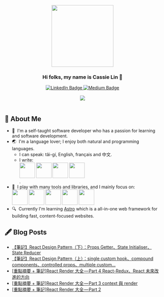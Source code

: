 <!--
**12cassie34/12cassie34** is a ✨ _special_ ✨ repository because its `README.md` (this file) appears on your GitHub profile.

Here are some ideas to get you started:

- 🔭 I’m currently working on ...
- 🌱 I’m currently learning ...
- 👯 I’m looking to collaborate on ...
- 🤔 I’m looking for help with ...
- 💬 Ask me about ...
- 📫 How to reach me: ...
- 😄 Pronouns: ...
- ⚡ Fun fact: ...
-->

<div id="header" align="center">
  <img src="https://camo.githubusercontent.com/f3a06148f8ed3f99878f02c218340262cfecd47f4264c251d8928d48f7dd768d/68747470733a2f2f6d656469612e67697068792e636f6d2f6d656469612f4a704c56714f673878545933456d6f5946372f67697068792e676966" width="200"/>
  <h3>Hi folks, my name is Cassie Lin 👋</h3>
  <div id="badges">
    <a href="https://www.linkedin.com/in/shanyulin" target="_blank" rel="noopener noreferrer">
      <img src="https://img.shields.io/badge/LinkedIn-blue?style=for-the-badge&logo=linkedin&logoColor=white" alt="LinkedIn Badge"/>
    </a>
    <a href="https://medium.com/@cassiecoding" target="_blank" rel="noopener noreferrer">
      <img src="https://img.shields.io/badge/Medium-12100E?style=for-the-badge&logo=medium&logoColor=white" alt="Medium Badge"/>
    </a>
  </div>
</div>

<br>

<div align="center">
  <img src="https://github-readme-stats.vercel.app/api/top-langs/?username=12cassie34&layout=compact&theme=vision-friendly-dark"/>
</div>

<br>

<div>
  <h2>🦢 About Me</h2>
  <ul>
    <li>📖&nbsp;&nbsp;I'm a self-taught software developer who has a passion for learning and software development.</li>
    <li>
      🌏&nbsp;&nbsp;I'm a language lover; I enjoy both natural and programming languages.
      <ul>
        <li>
          I can speak: tâi-gí, English, français and 中文.
        </li>
        <li>
          I write: 
          <div>
            <img src="https://cdn.jsdelivr.net/gh/devicons/devicon/icons/typescript/typescript-original.svg" width="50" height="50" />
            <img src="https://cdn.jsdelivr.net/gh/devicons/devicon/icons/javascript/javascript-original.svg" width="50" height="50" />
            <img src="https://cdn.jsdelivr.net/gh/devicons/devicon/icons/html5/html5-original.svg" width="50" height="50" />
            <img src="https://cdn.jsdelivr.net/gh/devicons/devicon/icons/css3/css3-original.svg" width="50" height="50" />
          </div>
          .
        </li>
      </ul>
    </li>
    <li>
      🧰&nbsp;&nbsp;I play with many tools and libraries, and I mainly focus on:
      <div>
          <img src="https://cdn.jsdelivr.net/gh/devicons/devicon/icons/react/react-original.svg" width="50" height="50" />
          <img src="https://cdn.jsdelivr.net/gh/devicons/devicon/icons/graphql/graphql-plain.svg" width="50" height="50" />
          <img src="https://cdn.jsdelivr.net/gh/devicons/devicon/icons/tailwindcss/tailwindcss-plain.svg" width="50" height="50" />
          <img src="https://cdn.jsdelivr.net/gh/devicons/devicon/icons/d3js/d3js-original.svg" width="50" height="50" />
          <img src="https://cdn.jsdelivr.net/gh/devicons/devicon/icons/materialui/materialui-original.svg" width="50" height="50" />
      </div>
    </li>
    <li>
      🔍&nbsp;&nbsp;Currently I'm learning <a href="https://astro.build/" target="_blank" rel="noopener noreferrer">Astro</a> which is a all-in-one web framework for building fast, content-focused websites.
    </li>
  </ul>
</div>

## 🖋 Blog Posts
<!-- BLOG-POST-LIST:START -->
- [【筆記】React Design Pattern（下）：Props Getter、State Initialiser、State Reducer](https://medium.com/@cassiecoding/%E7%AD%86%E8%A8%98-react-design-pattern-%E4%B8%8B-props-getter-state-initialiser-state-reducer-54ae1b3d341a?source=rss-cabd0bfe92a------2)
- [【筆記】React Design Pattern（上）：single custom hook、compound components、controlled props、multiple custom…](https://medium.com/@cassiecoding/%E7%AD%86%E8%A8%98-react-design-pattern-%E4%B8%8A-single-custom-hook-compound-components-controlled-props-multiple-custom-af83be90772e?source=rss-cabd0bfe92a------2)
- [[重點摘要 + 筆記]React Render 大全 — Part 4 React-Redux、React 未來改進的方向](https://medium.com/@cassiecoding/%E9%87%8D%E9%BB%9E%E6%91%98%E8%A6%81-%E7%AD%86%E8%A8%98-react-render-%E5%A4%A7%E5%85%A8-part-4-react-redux-react-%E6%9C%AA%E4%BE%86%E6%94%B9%E9%80%B2%E7%9A%84%E6%96%B9%E5%90%91-4d05ec361b3b?source=rss-cabd0bfe92a------2)
- [[重點摘要 + 筆記]React Render 大全 — Part 3 context 與 render](https://medium.com/@cassiecoding/%E9%87%8D%E9%BB%9E%E6%91%98%E8%A6%81-%E7%AD%86%E8%A8%98-react-render-%E5%A4%A7%E5%85%A8-part-3-context-%E8%88%87-render-1099a2135071?source=rss-cabd0bfe92a------2)
- [[重點摘要 + 筆記]React Render 大全 — Part 2](https://medium.com/@cassiecoding/%E9%87%8D%E9%BB%9E%E6%91%98%E8%A6%81-%E7%AD%86%E8%A8%98-react-render-%E5%A4%A7%E5%85%A8-part-2-3001ac047791?source=rss-cabd0bfe92a------2)
<!-- BLOG-POST-LIST:END -->


